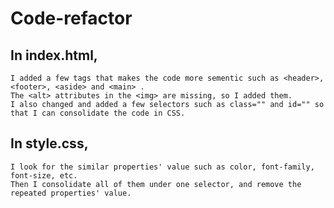 # Code-refactor

## In index.html,
    I added a few tags that makes the code more sementic such as <header>, <footer>, <aside> and <main> .
    The <alt> attributes in the <img> are missing, so I added them.
    I also changed and added a few selectors such as class="" and id="" so that I can consolidate the code in CSS.

## In style.css,
    I look for the similar properties' value such as color, font-family, font-size, etc.
    Then I consolidate all of them under one selector, and remove the repeated properties' value.
